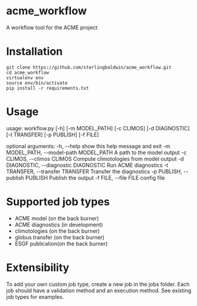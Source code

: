 # acme_workflow
A workflow tool for the ACME project

# Installation

    git clone https://github.com/sterlingbaldwin/acme_workflow.git
    cd acme_workflow
    virtualenv env
    source env/bin/activate
    pip install -r requirements.txt


# Usage

usage: workflow.py [-h] [-m MODEL_PATH] [-c CLIMOS] [-d DIAGNOSTIC]
                   [-t TRANSFER] [-p PUBLISH] [-f FILE]

optional arguments:
  -h, --help            show this help message and exit
  -m MODEL_PATH, --model-path MODEL_PATH
                        A path to the model output
  -c CLIMOS, --climos CLIMOS
                        Compute climotologies from model output
  -d DIAGNOSTIC, --diagnostic DIAGNOSTIC
                        Run ACME diagnostics
  -t TRANSFER, --transfer TRANSFER
                        Transfer the diagnostics
  -p PUBLISH, --publish PUBLISH
                        Publish the output
  -f FILE, --file FILE  config file


# Supported job types

* ACME model (on the back burner)
* ACME diagnostics (in development)
* climotologies (on the back burner)
* globus transfer (on the back burner)
* ESGF publication(on the back burner)

# Extensibility

To add your own custom job type, create a new job in the jobs folder. Each job should have a validation method and an execution method. See existing job types for examples.